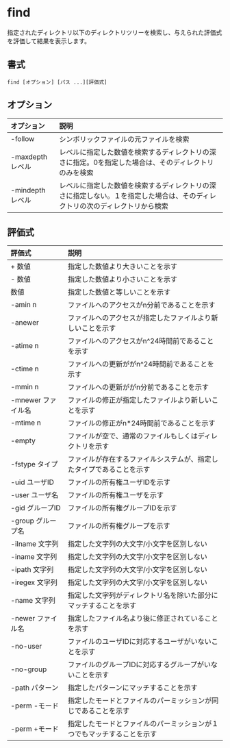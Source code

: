 # find

指定されたディレクトリ以下のディレクトリツリーを検索し、与えられた評価式を評価して結果を表示します。

## 書式

```
find [オプション] [パス ...][評価式]
```

## オプション

|オプション|説明|
|:--|:--|
|-follow|シンボリックファイルの元ファイルを検索|
|-maxdepth レベル|レベルに指定した数値を検索するディレクトリの深さに指定。0を指定した場合は、そのディレクトリのみを検索|
|-mindepth レベル|レベルに指定した数値を検索するディレクトリの深さに指定しない。１を指定した場合は、そのディレクトリの次のディレクトリから検索|

## 評価式

|評価式|説明|
|:--|:--|
|+ 数値|指定した数値より大きいことを示す|
|- 数値|指定した数値より小さいことを示す|
|数値|指定した数値と等しいことを示す|
|-amin n|ファイルへのアクセスがn分前であることを示す|
|-anewer|ファイルへのアクセスが指定したファイルより新しいことを示す|
|-atime n|ファイルへのアクセスがn^24時間前であることを示す|
|-ctime n|ファイルへの更新ががn^24時間前であることを示す|
|-mmin n|ファイルへの更新ががn分前であることを示す|
|-mnewer ファイル名|ファイルの修正が指定したファイルより新しいことを示す|
|-mtime n|ファイルの修正がn*24時間前であることを示す|
|-empty|ファイルが空で、通常のファイルもしくはディレクトリを示す|
|-fstype タイプ|ファイルが存在するファイルシステムが、指定したタイプであることを示す|
|-uid ユーザID|ファイルの所有権ユーザIDを示す|
|-user ユーザ名|ファイルの所有権ユーザを示す|
|-gid グループID|ファイルの所有権グループIDを示す|
|-group グループ名|ファイルの所有権グループを示す|
|-ilname 文字列|指定した文字列の大文字/小文字を区別しない|
|-iname 文字列|指定した文字列の大文字/小文字を区別しない|
|-ipath 文字列|指定した文字列の大文字/小文字を区別しない|
|-iregex 文字列|指定した文字列の大文字/小文字を区別しない|
|-name 文字列|指定した文字列がディレクトリ名を除いた部分にマッチすることを示す|
|-newer ファイル名|指定したファイル名より後に修正されていることを示す|
|-no-user|ファイルのユーザIDに対応するユーザがいないことを示す|
|-no-group|ファイルのグループIDに対応するグループがいないことを示す|
|-path パターン|指定したパターンにマッチすることを示す|
|-perm -モード|指定したモードとファイルのパーミッションが同じであることを示す|
|-perm +モード|指定したモードとファイルのパーミッションが１つでもマッチすることを示す|
